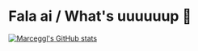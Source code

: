 # Fala ai / What's uuuuuup 👻

[![Marceggl's GitHub stats](https://github-readme-stats.vercel.app/api?username=Marceggl&hide=prs&show_icons=true)](https://github.com/Marceggl/Marceggl/blob/main/README.md)
